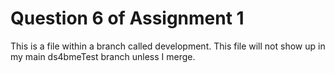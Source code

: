 # Question 6 of Assignment 1
This is a file within a branch called development. This file will not show up in my main ds4bmeTest branch unless I merge. 
